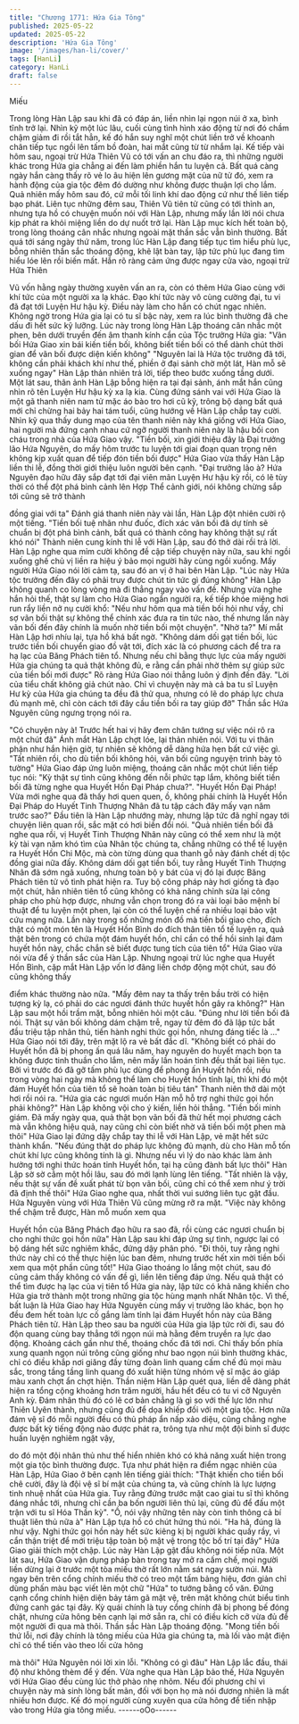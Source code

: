 ```yaml
---
title: "Chương 1771: Hứa Gia Tông"
published: 2025-05-22
updated: 2025-05-22
description: 'Hứa Gia Tông'
image: '/images/han-li/cover/'
tags: [HanLi]
category: HanLi
draft: false
---
```


Miếu

Trong lòng Hàn Lập sau khi đã có đáp án, liền nhìn lại ngọn núi ở
xa, bình tĩnh trở lại.
Nhìn kỹ một lúc lâu, cuối cùng tình hình xáo động từ nơi đó chầm
chậm giảm đi rồi tắt hẳn, kế đó hắn suy nghĩ một chút liền trở về
khoanh chân tiếp tục ngồi lên tấm bồ đoàn, hai mắt cũng từ từ
nhắm lại.
Kế tiếp vài hôm sau, ngoại trừ Hứa Thiên Vũ có tới vấn an chu
đáo ra, thì những người khác trong Hứa gia chẳng ai đến làm
phiền hắn tu luyện cả.
Bất quá càng ngày hắn càng thấy rõ vẻ lo âu hiện lên gương mặt
của nữ tử đó, xem ra hành động của gia tộc đêm đó dường như
không được thuận lợi cho lắm.
Quả nhiên mấy hôm sau đó, cứ mỗi tối linh khí dao động cứ như
thế liên tiếp bạo phát.
Liên tục những đêm sau, Thiên Vũ tiên tử cũng có tới thỉnh an,
nhưng tựa hồ có chuyện muốn nói với Hàn Lập, nhưng mấy lần
lời nói chưa kịp phát ra khỏi miệng liền do dự nuốt trở lại.
Hàn Lập mục kích hết toàn bộ, trong lòng thoáng cân nhắc nhưng
ngoài mặt thần sắc vẫn bình thường.
Bất quá tới sáng ngày thứ năm, trong lúc Hàn Lập đang tiếp tục
tìm hiểu phù lục, bỗng nhiên thần sắc thoáng động, khẽ lật bàn
tay, lập tức phù lục đang tìm hiểu lóe lên rồi biến mất.
Hắn rõ ràng cảm ứng được ngay cửa vào, ngoại trừ Hứa Thiên

Vũ vốn hằng ngày thường xuyên vấn an ra, còn có thêm Hứa
Giao cùng với khí tức của một người xa lạ khác.
Đạo khí tức này vô cùng cường đại, tu vi đã đạt tới Luyện Hư hậu
kỳ.
Điều này làm cho hắn có chút ngạc nhiên.
Không ngờ trong Hứa gia lại có tu sĩ bậc này, xem ra lúc bình
thường đã che dấu đi hết sức kỹ lưỡng.
Lúc này trong lòng Hàn Lập thoáng cân nhắc một phen, bên dưới
truyền đến âm thanh kính cẩn của Tộc trưởng Hứa gia:
"Vãn bối Hứa Giao xin bái kiến tiền bối, không biết tiền bối có thể
dành chút thời gian để vãn bối được diện kiến không"
"Nguyên lai là Hứa tộc trưởng đã tới, không cần phải khách khí
như thế, phiền ở đại sảnh chờ một lát, Hàn mỗ sẽ xuống ngay"
Hàn Lập thản nhiên trả lời, tiếp theo bước xuống tầng dưới.
Một lát sau, thân ảnh Hàn Lập bỗng hiện ra tại đại sảnh, ánh mắt
hắn cũng nhìn rõ tên Luyện Hư hậu kỳ xa lạ kia.
Cùng đứng sánh vai với Hứa Giao là một gã thanh niên nam tử
mặc áo bào tro hơi cũ kỹ, trông bộ dạng bất quá mới chỉ chừng
hai bảy hai tám tuổi, cũng hướng về Hàn Lập chắp tay cười.
Nhìn kỹ qua thấy dung mạo của tên thanh niên này khá giống với
Hứa Giao, hai người mà đứng cạnh nhau cứ ngỡ người thanh
niên này là hậu bối con cháu trong nhà của Hứa Giao vậy.
"Tiền bối, xin giới thiệu đây là Đại trưởng lão Hứa Nguyên, do
mấy hôm trước tu luyện tới giai đoạn quan trọng nên không kịp
xuất quan để tiếp đón tiền bối được" Hứa Giao vừa thấy Hàn Lập
liền thi lễ, đồng thời giới thiệu luôn người bên cạnh.
"Đại trưởng lão à? Hứa Nguyên đạo hữu đây sắp đạt tới đại viên
mãn Luyện Hư hậu kỳ rồi, có lẽ tùy thời có thể đột phá bình cảnh
lên Hợp Thể cảnh giới, nói không chừng sắp tới cũng sẽ trở thành

đồng giai với ta" Đánh giá thanh niên này vài lần, Hàn Lập đột
nhiên cười rộ một tiếng.
"Tiền bối tuệ nhãn như đuốc, đích xác vãn bối đã dự tính sẽ
chuẩn bị đột phá bình cảnh, bất quá có thành công hay không thật
sự rất khó nói" Thành niên cung kính thi lễ với Hàn Lập, sau đó
thở dài rồi trả lời.
Hàn Lập nghe qua mỉm cười không đề cập tiếp chuyện này nữa,
sau khi ngồi xuống ghế chủ vị liền ra hiệu ý bảo mọi người hãy
cùng ngồi xuống.
Mấy người Hứa Giao nói lời cảm tạ, sau đó an vị ở hai bên Hàn
Lập.
"Lúc này Hứa tộc trưởng đến đây có phải truy được chút tin tức gì
đúng không" Hàn Lập không quanh co lòng vòng mà đi thẳng
ngay vào vấn đề.
Nhưng vừa nghe hắn hỏi thế, thật sự làm cho Hứa Giao ngẩn
người ra, kế tiếp khóe miệng hơi run rẩy liền nở nụ cười khổ:
"Nếu như hôm qua mà tiền bối hỏi như vầy, chỉ sợ vãn bối thật sự
không thể chính xác đưa ra tin tức nào, thế nhưng lần này vãn bối
đến đây chính là muốn nhờ tiền bối một chuyện".
"Nhờ ta?" Mí mắt Hàn Lập hơi nhíu lại, tựa hồ khá bất ngờ.
"Không dám dối gạt tiền bối, lúc trước tiền bối chuyển giao đồ vật
tới, đích xác là có phương cách để tra ra hạ lạc của Băng Phách
tiên tổ. Nhưng nếu chỉ bằng thực lực của mấy người Hứa gia
chúng ta quả thật không đủ, e rằng cần phải nhờ thêm sự giúp
sức của tiền bối mới được" Rõ ràng Hứa Giao nói thẳng luôn ý
định đến đây.
"Lời của tiểu chất không giả chút nào. Chỉ vì chuyện này mà cả ba
tu sĩ Luyện Hư kỳ của Hứa gia chúng ta đều đã thử qua, nhưng có
lẽ do pháp lực chưa đủ mạnh mẽ, chỉ còn cách tới đây cầu tiền
bối ra tay giúp đỡ" Thần sắc Hứa Nguyên cũng ngưng trọng nói
ra.

"Có chuyện này à! Trước hết hai vị hãy đem chân tướng sự việc
nói rõ ra một chút đã" Ánh mắt Hàn Lập chợt lóe, lại thản nhiên
nói.
Với tu vi thân phận như hắn hiện giờ, tự nhiên sẽ không dễ dàng
hứa hẹn bất cứ việc gì.
"Tất nhiên rồi, cho dù tiền bối không hỏi, vãn bối cũng nguyện
trình bày tỏ tường" Hứa Giao đáp ứng luôn miệng, thoáng cân
nhắc một chút liền tiếp tục nói:
"Kỳ thật sự tình cũng không đến nỗi phức tạp lắm, không biết tiền
bối đã từng nghe qua Huyết Hồn Đại Pháp chưa?".
"Huyết Hồn Đại Pháp! Vừa mới nghe qua đã thấy hơi quen quen,
ồ, không phải chính là Huyết Hồn Đại Pháp do Huyết Tinh
Thượng Nhân đã tu tập cách đây mấy vạn năm trước sao?" Đầu
tiên là Hàn Lập nhướng mày, nhưng lập tức đã nghĩ ngay tới
chuyện liên quan rồi, sắc mặt có hơi biến đổi nói.
"Quả nhiên tiền bối đã nghe qua rồi, vị Huyết Tinh Thượng Nhân
này cũng có thể xem như là một kỳ tài vạn năm khó tìm của Nhân
tộc chúng ta, chẳng những có thể tế luyện ra Huyết Hồn Chi Mộc,
mà còn từng dùng qua thanh gỗ này đánh chết dị tộc đồng giai
nữa đấy. Không dám dối gạt tiền bối, tuy rằng Huyết Tinh Thượng
Nhân đã sớm ngã xuống, nhưng toàn bộ y bát của vị đó lại được
Băng Phách tiên tử vô tình phát hiện ra. Tuy bộ công pháp này
hơi giống tà đạo một chút, hẳn nhiên tiên tổ cũng không có khả
năng chỉnh sửa lại công pháp cho phù hợp được, nhưng vẫn chọn
trong đó ra vài loại bảo mệnh bí thuật để tu luyện một phen, lại
còn có thể luyện chế ra nhiều loại bảo vật cứu mạng nữa. Lần này
trong số những món đồ mà tiền bối giao cho, đích thật có một
món tên là Huyết Hồn Bình do đích thân tiên tổ tế luyện ra, quả
thật bên trong có chứa một đám huyết hồn, chỉ cần có thể hồi sinh
lại đám huyết hồn này, chắc chắn sẽ biết được tung tích của tiên
tổ" Hứa Giao vừa nói vừa để ý thần sắc của Hàn Lập.
Nhưng ngoại trừ lúc nghe qua Huyết Hồn Bình, cặp mắt Hàn Lập
vốn lơ đãng liền chớp động một chút, sau đó cũng không thấy

điểm khác thường nào nữa.
"Mấy đêm nay ta thấy trên bầu trời có hiện tượng kỳ lạ, có phải do
các ngươi đánh thức huyết hồn gây ra không?" Hàn Lập sau một
hồi trầm mặt, bỗng nhiên hỏi một câu.
"Đúng như lời tiền bối đã nói. Thật sự vãn bối không dám chậm
trễ, ngay từ đêm đó đã lập tức bắt đầu triệu tập nhân thủ, tiến
hành nghi thức gọi hồn, nhưng đáng tiếc là …" Hứa Giao nói tới
đây, trên mặt lộ ra vẻ bất đắc dĩ.
"Không biết có phải do Huyết hồn đã bị phong ấn quá lâu năm,
hay nguyên do huyết mạch bọn ta không được tinh thuần cho lắm,
nên mấy lần hoán tỉnh đều thất bại liên tục. Bởi vì trước đó đã gỡ
tấm phù lục dùng để phong ấn Huyết hồn rồi, nếu trong vòng hai
ngày mà không thể làm cho Huyết hồn tỉnh lại, thì khi đó một đám
Huyết hồn của tiên tổ sẽ hoàn toàn bị tiêu tán" Thanh niên thở dài
một hơi rồi nói ra.
"Hứa gia các ngươi muốn Hàn mỗ hỗ trợ nghi thức gọi hồn phải
không?" Hàn Lập không vội cho ý kiến, liền hỏi thẳng.
"Tiền bối minh giám. Đã mấy ngày qua, quả thật bọn vãn bối đã
thử hết mọi phương cách mà vẫn không hiệu quả, nay cũng chỉ
còn biết nhờ vã tiền bối một phen mà thôi" Hứa Giao lại đứng dậy
chắp tay thi lễ với Hàn Lập, vẻ mặt hết sức thành khẩn.
"Nếu đúng thật do pháp lực không đủ mạnh, dù cho Hàn mỗ tốn
chút khí lực cũng không tính là gì. Nhưng nếu vì lý do nào khác
làm ảnh hưởng tới nghi thức hoán tỉnh Huyết hồn, tại hạ cũng
đành bất lực thôi" Hàn Lập sờ sờ cằm một hồi lâu, sau đó mới
lạnh lùng lên tiếng.
"Tất nhiên là vậy, nếu thật sự vấn đề xuất phát từ bọn vãn bối,
cũng chỉ có thể xem như ý trời đã định thế thôi" Hứa Giao nghe
qua, nhất thời vui sướng liên tục gật đầu.
Hứa Nguyên vùng với Hứa Thiên Vũ cũng mừng rỡ ra mặt.
"Việc này không thể chậm trễ được, Hàn mỗ muốn xem qua

Huyết hồn của Băng Phách đạo hữu ra sao đã, rồi cùng các
ngươi chuẩn bị cho nghi thức gọi hồn nữa" Hàn Lập sau khi đáp
ứng sự tình, ngược lại có bộ dáng hết sức nghiêm khắc, đứng
dậy phân phó.
"Đi thôi, tuy rằng nghi thức này chỉ có thể thực hiện lúc ban đêm,
nhưng trước hết xin mời tiền bối xem qua một phần cũng tốt!"
Hứa Giao thoáng lo lắng một chút, sau đó cũng cảm thấy không
có vấn đề gì, liền lên tiếng đáp ứng.
Nếu quả thật có thể tìm được hạ lạc của vị tiên tổ Hứa gia này,
lập tức có khả năng khiến cho Hứa gia trở thành một trong những
gia tộc hùng mạnh nhất Nhân tộc.
Vì thế, bất luận là Hứa Giao hay Hứa Nguyên cùng mấy vị trưởng
lão khác, bọn họ đều đem hết toàn lực cố gắng làm tỉnh lại đám
Huyết hồn này của Băng Phách tiên tử.
Hàn Lập theo sau ba người của Hứa gia lập tức rời đi, sau đó độn
quang cùng bay thẳng tới ngọn núi mà hằng đêm truyền ra lực
dao động.
Khoảng cách gần như thế, thoáng chốc đã tới nơi.
Chỉ thấy bốn phía xung quanh ngọn núi trông cũng giống như bao
ngọn núi bình thường khác, chỉ có điều khắp nơi giăng đầy từng
đoàn linh quang cấm chế đủ mọi màu sắc, trong tầng tầng linh
quang đó xuất hiện từng nhóm vệ sĩ mặc áo giáp màu xanh chợt
ẩn chợt hiện.
Thần niệm Hàn Lập quét qua, liền dễ dàng phát hiện ra tổng cộng
khoảng hơn trăm người, hầu hết đều có tu vi cỡ Nguyên Anh kỳ.
Đám nhân thủ đó có lẽ cơ bản chẳng là gì so với thế lực lớn như
Thiên Uyên thành, nhưng cũng đủ để dọa khiếp đối với một gia
tộc.
Hơn nữa đám vệ sĩ đó mỗi người đều có thủ pháp ẩn nấp xảo
diệu, cũng chẳng nghe được bất kỳ tiếng động nào được phát ra,
trông tựa như một đội binh sĩ được huấn luyện nghiêm ngặt vậy,

do đó một đội nhân thủ như thế hiển nhiên khó có khả năng xuất
hiện trong một gia tộc bình thường được.
Tựa như phát hiện ra điểm ngạc nhiên của Hàn Lập, Hứa Giao ở
bên cạnh lên tiếng giải thích:
"Thật khiến cho tiền bối chê cười, đây là đội vệ sĩ bí mật của
chúng ta, và cũng chính là lực lượng tinh nhuệ nhất của Hứa gia.
Tuy rằng đứng trước mặt cao giai tu sĩ thì không đáng nhắc tới,
nhưng chỉ cần ba bốn người liên thủ lại, cũng đủ để đấu một trận
với tu sĩ Hóa Thần kỳ".
"Ồ, nói vậy những tên này còn tinh thông cả bí thuật liên thủ nữa
à" Hàn Lập tựa hồ có chút hứng thú nói.
"Ha hả, đúng là như vậy. Nghi thức gọi hồn này hết sức kiêng kị bị
người khác quấy rầy, vì cẩn thận triệt để mới triệu tập toàn bộ mật
vệ trong tộc bố trí tại đây" Hứa Giao giải thích một chập.
Lúc này Hàn Lập gật đầu không nói tiếp nữa.
Một lát sau, Hứa Giao vận dụng pháp bàn trong tay mở ra cấm
chế, mọi người liền dừng lại ở trước một tòa miếu thờ rất lớn nằm
sát ngay sườn núi.
Mà ngay bên trên cổng chính miếu thờ có treo một tấm bảng hiệu,
đơn giản chỉ dùng phấn màu bạc viết lên một chữ "Hứa" to tướng
bằng cổ văn.
Đứng cạnh cổng chính hiện diện bảy tám gã mật vệ, trên mặt
không chút biểu tình đứng canh gác tại đây.
Kỳ quái chính là tuy cổng chính đã bị phong bế đóng chặt, nhưng
cửa hông bên cạnh lại mở sẳn ra, chỉ có điều kích cỡ vừa đủ để
một người đi qua mà thôi.
Thần sắc Hàn Lập thoáng động.
"Mong tiền bối thứ lỗi, nơi đây chính là tông miếu của Hứa gia
chúng ta, mà lối vào mật điện chỉ có thể tiến vào theo lối cửa hông

mà thôi" Hứa Nguyên nói lời xin lỗi.
"Không có gì đâu" Hàn Lập lắc đầu, thái độ như không thèm để ý
đến.
Vừa nghe qua Hàn Lập bảo thế, Hứa Nguyên với Hứa Giao đều
cùng lúc thở phào nhẹ nhõm.
Nếu đối phương chỉ vì chuyện này mà sinh lòng bất mãn, đối với
bọn họ mà nói đương nhiên là mất nhiều hơn được.
Kế đó mọi người cùng xuyên qua cửa hông để tiến nhập vào
trong Hứa gia tông miếu.
------oOo------

